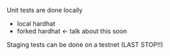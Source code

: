 Unit tests are done locally

-   local hardhat
-   forked hardhat <- talk about this soon

Staging tests can be done on a testnet (LAST STOP!!)
